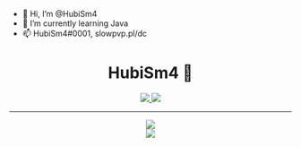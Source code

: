 - 👋 Hi, I’m @HubiSm4
- 🌱 I’m currently learning Java
- 📫 HubiSm4#0001, slowpvp.pl/dc

<div align='center'>
  <h1>HubiSm4 🐶</h1>
  
  <p align="center">
    <a href="https://skillicons.dev">
      <img src='https://skillicons.dev/icons?i=java,bots' />
      <img src='https://skillicons.dev/icons?i=idea,visualstudiocode' />
    </a>
  </p>
</div>

<hr />

<div align='center'>
<img src="[![Discord Presence](https://lanyard-profile-readme.vercel.app/api/94490510688792576?theme=light&bg=809ecf&animated=false&hideDiscrim=true&borderRadius=30px&idleMessage=Probably%20doing%20something%20else...)](https://discord.com/users/94490510688792576)" />
</div>

<div align='center'>
  <img src="https://lanyard.cnrad.dev/api/514532140843663371?bg=333333&borderRadius=10px" />  
</div>
